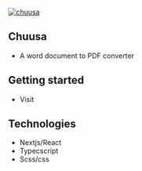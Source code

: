 [![chuusa](https://circleci.com/gh/KNehe/KNehe.chuusa.svg?style=svg)](https://app.circleci.com/pipelines/github/KNehe/chuusa)


## Chuusa

- A word document to PDF converter

## Getting started

- Visit

## Technologies 

- Nextjs/React
- Typecscript
- Scss/css